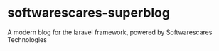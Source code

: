 # softwarescares-superblog
 A modern blog for the laravel framework, powered by Softwarescares Technologies
